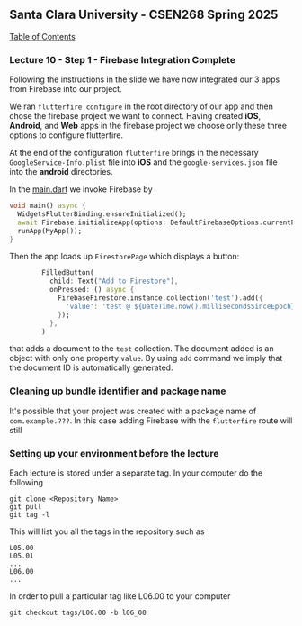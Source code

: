 ## Santa Clara University - CSEN268 Spring 2025

[Table of Contents](/toc.md)

### Lecture 10 - Step 1 -  Firebase Integration Complete

Following the instructions in the slide we have now integrated our 3 apps from Firebase into our project.

We ran `flutterfire configure` in the root directory of our app and then chose the firebase project we want to connect. Having created **iOS**, **Android**, and **Web** apps in the firebase project we choose only these three options to configure flutterfire.

At the end of the configuration `flutterfire` brings in the necessary `GoogleService-Info.plist` file into **iOS** and the `google-services.json` file into the **android** directories.

In the [main.dart](/lib/main.dart) we invoke Firebase by
```dart
void main() async {
  WidgetsFlutterBinding.ensureInitialized();
  await Firebase.initializeApp(options: DefaultFirebaseOptions.currentPlatform);
  runApp(MyApp());
}
```

Then the app loads up `FirestorePage` which displays a button:
```dart
        FilledButton(
          child: Text("Add to Firestore"),
          onPressed: () async {
            FirebaseFirestore.instance.collection('test').add({
              'value': 'test @ ${DateTime.now().millisecondsSinceEpoch}',
            });
          },
        )
```
that adds a document to the `test` collection. The document added is an object with only one property `value`. By using `add` command we imply that the document ID is automatically generated.

### Cleaning up bundle identifier and package name

It's possible that your project was created with a package name of `com.example.???`. In this case adding Firebase with the `flutterfire` route will still 

### Setting up your environment before the lecture

Each lecture is stored under a separate tag. In your computer do the following

    git clone <Repository Name>
    git pull
    git tag -l

This will list you all the tags in the repository such as

    L05.00
    L05.01
    ...
    L06.00
    ...

In order to pull a particular tag like L06.00 to your computer

    git checkout tags/L06.00 -b l06_00


